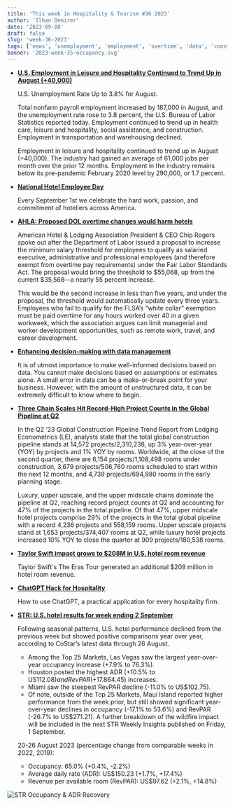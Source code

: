 ```yaml
---
title: 'This week in Hospitality & Tourism #36 2023'
author: 'Ilhan Demirer'
date: '2023-09-08'
draft: false
slug: 'week-36-2023'
tags: ['news', 'unemployment', 'employment', 'overtime', 'data', 'construction', 'str']
banner: '2023-week-35-occupancy.svg'
---
```


- **[U.S. Employment in Leisure and Hospitality Continued to Trend Up in August (+40,000)](https://www.hotelnewsresource.com/article127947.html)**

  U.S. Unemployment Rate Up to 3.8% for August.

  Total nonfarm payroll employment increased by 187,000 in August, and the unemployment rate rose to 3.8 percent, the U.S. Bureau of Labor Statistics reported today. Employment continued to trend up in health care, leisure and hospitality, social assistance, and construction. Employment in transportation and warehousing declined.

  Employment in leisure and hospitality continued to trend up in August (+40,000). The industry had gained an average of 61,000 jobs per month over the prior 12 months. Employment in the industry remains below its pre-pandemic February 2020 level by 290,000, or 1.7 percent.

- **[National Hotel Employee Day](https://www.hotelnewsresource.com/article127948.html)**

  Every September 1st we celebrate the hard work, passion, and commitment of hoteliers across America.

- **[AHLA: Proposed DOL overtime changes would harm hotels](https://www.hotelmanagement.net/operate/ahla-proposed-dol-overtime-changes-would-harm-hotels)**

  American Hotel & Lodging Association President & CEO Chip Rogers spoke out after the Department of Labor issued a proposal to increase the minimum salary threshold for employees to qualify as salaried executive, administrative and professional employees (and therefore exempt from overtime pay requirements) under the Fair Labor Standards Act. The proposal would bring the threshold to $55,068, up from the current $35,568—a nearly 55 percent increase.

  This would be the second increase in less than five years, and under the proposal, the threshold would automatically update every three years. Employees who fail to qualify for the FLSA’s “white collar” exemption must be paid overtime for any hours worked over 40 in a given workweek, which the association argues can limit managerial and worker development opportunities, such as remote work, travel, and career development.

- **[Enhancing decision-making with data management](https://insights.ehotelier.com/insights/2023/09/01/enhancing-decision-making-how-data-management-empowers-hotel-asset-managers/)**

  It is of utmost importance to make well-informed decisions based on data. You cannot make decisions based on assumptions or estimates alone. A small error in data can be a make-or-break point for your business. However, with the amount of unstructured data, it can be extremely difficult to know where to begin.

- **[Three Chain Scales Hit Record-High Project Counts in the Global Pipeline at Q2](https://www.hospitalitynet.org/news/4117970.html)**

  In the Q2 ‘23 Global Construction Pipeline Trend Report from Lodging Econometrics (LE), analysts state that the total global construction pipeline stands at 14,572 projects/2,310,238, up 3% year-over-year (YOY) by projects and 1% YOY by rooms. Worldwide, at the close of the second quarter, there are 6,154 projects/1,108,498 rooms under construction, 3,679 projects/506,760 rooms scheduled to start within the next 12 months, and 4,739 projects/694,980 rooms in the early planning stage.

  Luxury, upper upscale, and the upper midscale chains dominate the pipeline at Q2, reaching record project counts at Q2 and accounting for 47% of the projects in the total pipeline. Of that 47%, upper midscale hotel projects comprise 29% of the projects in the total global pipeline with a record 4,236 projects and 558,159 rooms. Upper upscale projects stand at 1,653 projects/374,407 rooms at Q2, while luxury hotel projects increased 10% YOY to close the quarter at 909 projects/180,538 rooms.

- **[Taylor Swift impact grows to $208M in U.S. hotel room revenue](https://www.hospitalitynet.org/news/4117969.html)**

  Taylor Swift's The Eras Tour generated an additional $208 million in hotel room revenue.

- **[ChatGPT Hack for Hospitality](https://cayugahospitality.com/cory-falter/chatgpt-hack-for-hospitality-5-minute-video/)**

  How to use ChatGPT, a practical application for every hospitality firm.

- **[STR: U.S. hotel results for week ending 2 September](https://str.com/press-release/us-hotel-results-week-ending-2-september)**

  Following seasonal patterns, U.S. hotel performance declined from the previous week but showed positive comparisons year over year, according to CoStar’s latest data through 26 August.

  - Among the Top 25 Markets, Las Vegas saw the largest year-over-year occupancy increase (+7.9% to 76.3%).
  - Houston posted the highest ADR (+10.5% to US$112.08) and RevPAR (+17.8% to US$64.45) increases.
  - Miami saw the steepest RevPAR decline (-11.0% to US$102.75).
  - Of note, outside of the Top 25 Markets, Maui Island reported higher performance from the week prior, but still showed significant year-over-year declines in occupancy (-17.1% to 53.6%) and RevPAR (-26.7% to US$271.21). A further breakdown of the wildfire impact will be included in the next STR Weekly Insights published on Friday, 1 September.

  20-26 August 2023 (percentage change from comparable weeks in 2022, 2019):

  - Occupancy: 65.0% (+0.4%, -2.2%)
  - Average daily rate (ADR): US$150.23 (+1.7%, +17.4%)
  - Revenue per available room (RevPAR): US$97.62 (+2.1%, +14.8%)

![STR Occupancy & ADR Recovery](/images/blogimages/2023-week-35-occupancy.svg)
